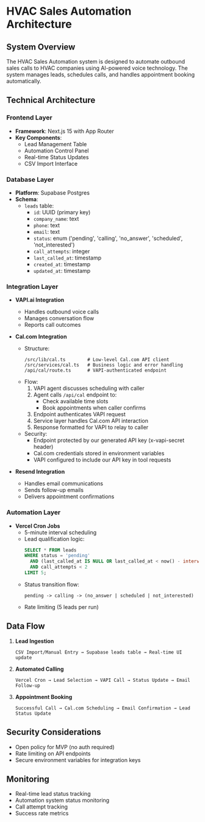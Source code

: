 # HVAC Sales Automation Architecture

## System Overview
The HVAC Sales Automation system is designed to automate outbound sales calls to HVAC companies using AI-powered voice technology. The system manages leads, schedules calls, and handles appointment booking automatically.

## Technical Architecture

### Frontend Layer
- **Framework**: Next.js 15 with App Router
- **Key Components**:
  - Lead Management Table
  - Automation Control Panel
  - Real-time Status Updates
  - CSV Import Interface

### Database Layer
- **Platform**: Supabase Postgres
- **Schema**:
  - `leads` table:
    - `id`: UUID (primary key)
    - `company_name`: text
    - `phone`: text
    - `email`: text
    - `status`: enum ('pending', 'calling', 'no_answer', 'scheduled', 'not_interested')
    - `call_attempts`: integer
    - `last_called_at`: timestamp
    - `created_at`: timestamp
    - `updated_at`: timestamp

### Integration Layer
- **VAPI.ai Integration**
  - Handles outbound voice calls
  - Manages conversation flow
  - Reports call outcomes
  
- **Cal.com Integration**
  - Structure:
    ```
    /src/lib/cal.ts        # Low-level Cal.com API client
    /src/services/cal.ts   # Business logic and error handling
    /api/cal/route.ts      # VAPI-authenticated endpoint
    ```
  - Flow:
    1. VAPI agent discusses scheduling with caller
    2. Agent calls `/api/cal` endpoint to:
       - Check available time slots
       - Book appointments when caller confirms
    3. Endpoint authenticates VAPI request
    4. Service layer handles Cal.com API interaction
    5. Response formatted for VAPI to relay to caller
  - Security:
    - Endpoint protected by our generated API key (x-vapi-secret header)
    - Cal.com credentials stored in environment variables
    - VAPI configured to include our API key in tool requests
  
- **Resend Integration**
  - Handles email communications
  - Sends follow-up emails
  - Delivers appointment confirmations

### Automation Layer
- **Vercel Cron Jobs**
  - 5-minute interval scheduling
  - Lead qualification logic:
    ```sql
    SELECT * FROM leads 
    WHERE status = 'pending'
      AND (last_called_at IS NULL OR last_called_at < now() - interval '4 hours')
      AND call_attempts < 2
    LIMIT 5;
    ```
  - Status transition flow:
    ```
    pending -> calling -> (no_answer | scheduled | not_interested)
    ```
  - Rate limiting (5 leads per run)

## Data Flow

1. **Lead Ingestion**
   ```
   CSV Import/Manual Entry → Supabase leads table → Real-time UI update
   ```

2. **Automated Calling**
   ```
   Vercel Cron → Lead Selection → VAPI Call → Status Update → Email Follow-up
   ```

3. **Appointment Booking**
   ```
   Successful Call → Cal.com Scheduling → Email Confirmation → Lead Status Update
   ```

## Security Considerations
- Open policy for MVP (no auth required)
- Rate limiting on API endpoints
- Secure environment variables for integration keys

## Monitoring
- Real-time lead status tracking
- Automation system status monitoring
- Call attempt tracking
- Success rate metrics

